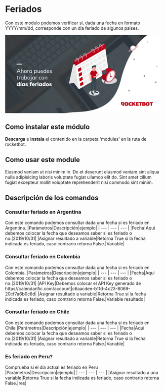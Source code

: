 



# Feriados
  
Con este modulo podemos verificar si, dada una fecha en formato YYYY/mm/dd, corresponde con un dia feriado de algunos 
paises.  
  
![banner](https://raw.githubusercontent.com/rocketbot-cl/Feriados/master/docs/imgs/Banner_Feriados.png)
## Como instalar este módulo
  
__Descarga__ e __instala__ el contenido en la carpeta 'modules' en la ruta de rocketbot.
## Como usar este module
  
Eiusmod veniam ut nisi minim in. Do et deserunt eiusmod veniam sint aliqua nulla adipisicing laboris voluptate fugiat 
ullamco elit do. Sint amet cillum fugiat excepteur mollit voluptate reprehenderit nisi commodo sint minim.
## Descripción de los comandos

### Consultar feriado en Argentina
  
Con este comando podemos consultar dada una fecha si es feriado en Argentina.
|Parámetros|Descripción|ejemplo|
| --- | --- | --- |
|Fecha|Aqui debemos colocar la fecha que deseamos saber si es feriado o no.|2019/10/31|
|Asignar resultado a variable|Retorna True si la fecha indicada es feriado, caso contrario retorna False.|Variable|

### Consultar feriado en Colombia
  
Con este comando podemos consultar dada una fecha si es feriado en Colombia.
|Parámetros|Descripción|ejemplo|
| --- | --- | --- |
|Fecha|Aqui debemos colocar la fecha que deseamos saber si es feriado o no.|2019/10/31|
|API Key|Debemos colocar el API Key generado de https//calendarific.com/account|c6aacdee-b11d-4c23-8069-20cf7a6b0c8d|
|Asignar resultado a variable|Retorna True si la fecha indicada es feriado, caso contrario retorna False.|Variable resultado|

### Consultar feriado en Chile
  
Con este comando podemos consultar dada una fecha si es feriado en Chile
|Parámetros|Descripción|ejemplo|
| --- | --- | --- |
|Fecha|Aqui debemos colocar la fecha que deseamos saber si es feriado o no.|2019/10/31|
|Asignar resultado a variable|Retorna True si la fecha indicada es feriado, caso contrario retorna False.|Variable|

### Es feriado en Peru?
  
Comprueba si el dia actual es feriado en Peru
|Parámetros|Descripción|ejemplo|
| --- | --- | --- |
|Asignar resultado a una variable|Retorna True si la fecha indicada es feriado, caso contrario retorna False.|res|

